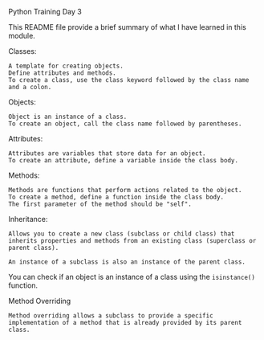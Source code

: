 Python Training Day 3

This README file provide a brief summary of what I have learned in this module.


Classes:

    A template for creating objects.
    Define attributes and methods.
    To create a class, use the class keyword followed by the class name and a colon.
    

Objects:

    Object is an instance of a class.
    To create an object, call the class name followed by parentheses.

Attributes:

    Attributes are variables that store data for an object.
    To create an attribute, define a variable inside the class body.

Methods:

    Methods are functions that perform actions related to the object.
    To create a method, define a function inside the class body.
    The first parameter of the method should be "self".

Inheritance:

    Allows you to create a new class (subclass or child class) that inherits properties and methods from an existing class (superclass or parent class).

    An instance of a subclass is also an instance of the parent class.

You can check if an object is an instance of a class using the `isinstance()` function.

Method Overriding

    Method overriding allows a subclass to provide a specific implementation of a method that is already provided by its parent class.




